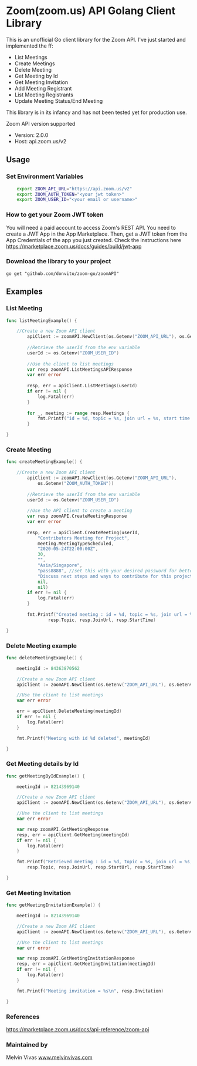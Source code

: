 # Zoom(zoom.us) API Golang Client Library

This is an unofficial Go client library for the Zoom API. I've just started and implemented the ff:

- List Meetings
- Create Meetings
- Delete Meeting
- Get Meeting by Id
- Get Meeting Invitation
- Add Meeting Registrant
- List Meeting Registrants
- Update Meeting Status/End Meeting

This library is in its infancy and has not been tested yet for production use.

Zoom API version supported
- Version: 2.0.0
- Host: api.zoom.us/v2

## Usage

### Set Environment Variables

```bash
    export ZOOM_API_URL="https://api.zoom.us/v2"
    export ZOOM_AUTH_TOKEN="<your jwt token>" 
    export ZOOM_USER_ID="<your email or username>" 
```

### How to get your Zoom JWT token
You will need a paid account to access Zoom's REST API.  You need to create a JWT App in the App Marketplace. 
Then, get a JWT token from the App Credentials of the app you just created.  Check the instructions here 
https://marketplace.zoom.us/docs/guides/build/jwt-app

### Download the library to your project
```
go get "github.com/donvito/zoom-go/zoomAPI"
```

## Examples

### List Meeting
```go
func listMeetingExample() {

	//Create a new Zoom API client
    	apiClient := zoomAPI.NewClient(os.Getenv("ZOOM_API_URL"), os.Getenv("ZOOM_AUTH_TOKEN"))
    
    	//Retrieve the userId from the env variable
    	userId := os.Getenv("ZOOM_USER_ID")
    
    	//Use the client to list meetings
    	var resp zoomAPI.ListMeetingsAPIResponse
    	var err error
    
    	resp, err = apiClient.ListMeetings(userId)
    	if err != nil {
    		log.Fatal(err)
    	}
    
    	for _, meeting := range resp.Meetings {
    		fmt.Printf("id = %d, topic = %s, join url = %s, start time = %s\n", meeting.Id, meeting.Topic, meeting.JoinUrl, meeting.StartTime)
    	}

}

```

### Create Meeting
```go
func createMeetingExample() {

	//Create a new Zoom API client
    	apiClient := zoomAPI.NewClient(os.Getenv("ZOOM_API_URL"),
    		os.Getenv("ZOOM_AUTH_TOKEN"))
    
    	//Retrieve the userId from the env variable
    	userId := os.Getenv("ZOOM_USER_ID")
    
    	//Use the API client to create a meeting
    	var resp zoomAPI.CreateMeetingResponse
    	var err error
    
    	resp, err = apiClient.CreateMeeting(userId,
    		"Contributors Meeting for Project",
    		meeting.MeetingTypeScheduled,
    		"2020-05-24T22:00:00Z",
    		30,
    		"",
    		"Asia/Singapore",
    		"pass8888", //set this with your desired password for better security, max 8 chars
    		"Discuss next steps and ways to contribute for this project.",
    		nil,
    		nil)
    	if err != nil {
    		log.Fatal(err)
    	}
    
    	fmt.Printf("Created meeting : id = %d, topic = %s, join url = %s, start time = %s\n", resp.Id, 
                resp.Topic, resp.JoinUrl, resp.StartTime)

}
```

### Delete Meeting example
```go
func deleteMeetingExample() {

	meetingId := 84363870562

	//Create a new Zoom API client
	apiClient := zoomAPI.NewClient(os.Getenv("ZOOM_API_URL"), os.Getenv("ZOOM_AUTH_TOKEN"))

	//Use the client to list meetings
	var err error

	err = apiClient.DeleteMeeting(meetingId)
	if err != nil {
		log.Fatal(err)
	}

	fmt.Printf("Meeting with id %d deleted", meetingId)

}
```
### Get Meeting details by Id
```go
func getMeetingByIdExample() {

	meetingId := 82143969140

	//Create a new Zoom API client
	apiClient := zoomAPI.NewClient(os.Getenv("ZOOM_API_URL"), os.Getenv("ZOOM_AUTH_TOKEN"))

	//Use the client to list meetings
	var err error

	var resp zoomAPI.GetMeetingResponse
	resp, err = apiClient.GetMeeting(meetingId)
	if err != nil {
		log.Fatal(err)
	}

	fmt.Printf("Retrieved meeting : id = %d, topic = %s, join url = %s, start url = %s, start time = %s\n", resp.Id,
		resp.Topic, resp.JoinUrl, resp.StartUrl, resp.StartTime)

}
```

### Get Meeting Invitation
```go
func getMeetingInvitationExample() {

	meetingId := 82143969140

	//Create a new Zoom API client
	apiClient := zoomAPI.NewClient(os.Getenv("ZOOM_API_URL"), os.Getenv("ZOOM_AUTH_TOKEN"))

	//Use the client to list meetings
	var err error

	var resp zoomAPI.GetMeetingInvitationResponse
	resp, err = apiClient.GetMeetingInvitation(meetingId)
	if err != nil {
		log.Fatal(err)
	}

	fmt.Printf("Meeting invitation = %s\n", resp.Invitation)

}
```

### References
https://marketplace.zoom.us/docs/api-reference/zoom-api

### Maintained by
Melvin Vivas www.melvinvivas.com
